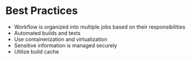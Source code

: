 # Best Practices
- Workflow is organized into multiple jobs based on their responsibilities
- Automated builds and tests
- Use containerization and virtualization
- Sensitive information is managed securely
- Utilize build cache

